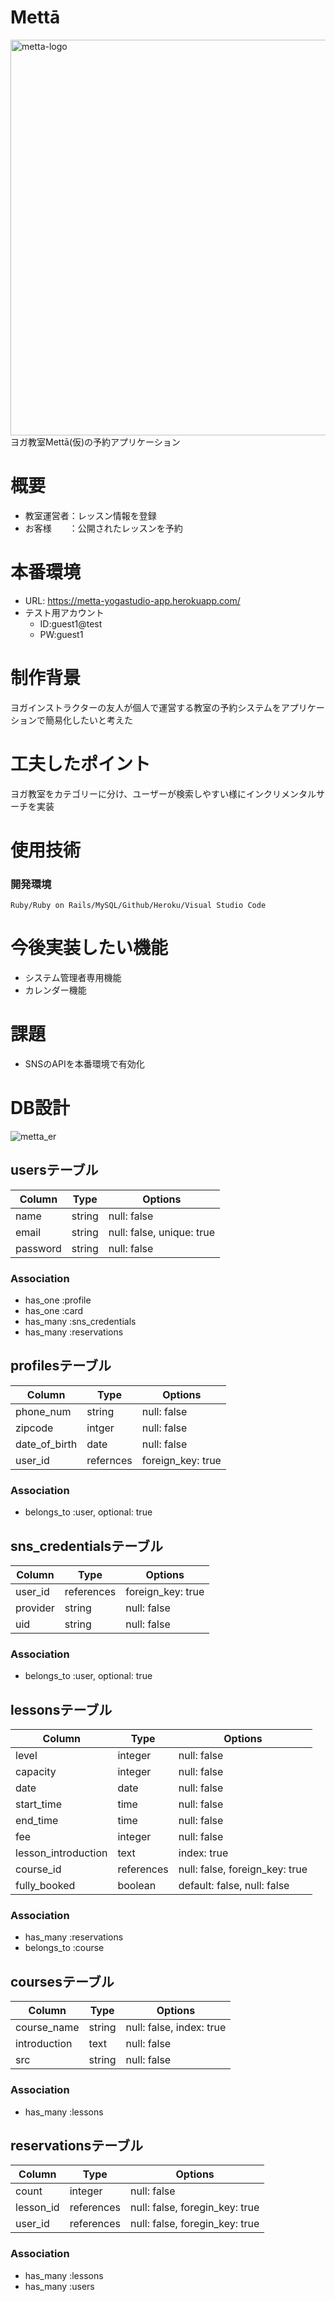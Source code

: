 # Mettā
<img width="633" alt="metta-logo" src="https://user-images.githubusercontent.com/66734795/102176170-37871f80-3ee4-11eb-837b-bfd816faac1c.png">
  ヨガ教室Mettā(仮)の予約アプリケーション

# 概要
  - 教室運営者：レッスン情報を登録
  - お客様　　：公開されたレッスンを予約

# 本番環境
- URL: https://metta-yogastudio-app.herokuapp.com/
- テスト用アカウント
  - ID:guest1@test
  - PW:guest1

# 制作背景
  ヨガインストラクターの友人が個人で運営する教室の予約システムをアプリケーションで簡易化したいと考えた

# 工夫したポイント
  ヨガ教室をカテゴリーに分け、ユーザーが検索しやすい様にインクリメンタルサーチを実装

# 使用技術
  ### 開発環境
    Ruby/Ruby on Rails/MySQL/Github/Heroku/Visual Studio Code

# 今後実装したい機能
  - システム管理者専用機能
  - カレンダー機能

# 課題
  - SNSのAPIを本番環境で有効化

# DB設計
![metta_er](https://user-images.githubusercontent.com/66734795/99940532-ad99da00-2daf-11eb-808f-1b7ff59075e1.png)


## usersテーブル
|Column|Type|Options|
|------|----|-------|
|name|string|null: false|
|email|string|null: false, unique: true|
|password|string|null: false|
### Association
- has_one :profile
- has_one :card
- has_many :sns_credentials
- has_many :reservations

## profilesテーブル
|Column|Type|Options|
|------|----|-------|
|phone_num|string|null: false|
|zipcode|intger|null: false|
|date_of_birth|date|null: false|
|user_id|refernces|foreign_key: true|
### Association
- belongs_to :user, optional: true

## sns_credentialsテーブル
|Column|Type|Options|
|------|----|-------|
|user_id|references|foreign_key: true|
|provider|string|null: false|
|uid|string|null: false|
### Association
- belongs_to :user, optional: true

## lessonsテーブル
|Column|Type|Options|
|------|----|-------|
|level|integer|null: false|
|capacity|integer|null: false|
|date|date|null: false|
|start_time|time|null: false|
|end_time|time|null: false|
|fee|integer|null: false|
|lesson_introduction|text|index: true|
|course_id|references|null: false, foreign_key: true|
|fully_booked|boolean|default: false, null: false|
### Association
- has_many :reservations
- belongs_to :course

## coursesテーブル
|Column|Type|Options|
|------|----|-------|
|course_name|string|null: false, index: true|
|introduction|text|null: false|
|src|string|null: false|
### Association
- has_many :lessons

## reservationsテーブル
|Column|Type|Options|
|------|----|-------|
|count|integer|null: false|
|lesson_id|references|null: false, foregin_key: true|
|user_id|references|null: false, foregin_key: true|
### Association
- has_many :lessons
- has_many :users

